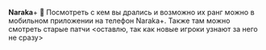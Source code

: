 **Naraka**+
:small_orange_diamond: Посмотреть с кем вы дрались и возможно их ранг можно в мобильном приложении на телефон Naraka+. Также там можно смотреть старые патчи <оставлю, так как новые игроки узнают за него не сразу>